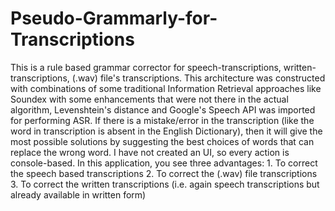 # Pseudo-Grammarly-for-Transcriptions
This is a rule based grammar corrector for speech-transcriptions, written-transcriptions, (.wav) file's transcriptions.
This architecture was constructed with combinations of some traditional Information Retrieval approaches like Soundex with some enhancements that were not there in the actual algorithm, Levenshtein's distance and Google's Speech API was imported for performing ASR. If there is a mistake/error in the transcription (like the word in transcription is absent in the English Dictionary), then it will give the most possible solutions by suggesting the best choices of words that can replace the wrong word. I have not created an UI, so every action is console-based. In this application, you see three advantages:
                  1. To correct the speech based transcriptions
                  2. To correct the (.wav) file transcriptions
                  3. To correct the written transcriptions (i.e. again speech transcriptions but already available in written form)

